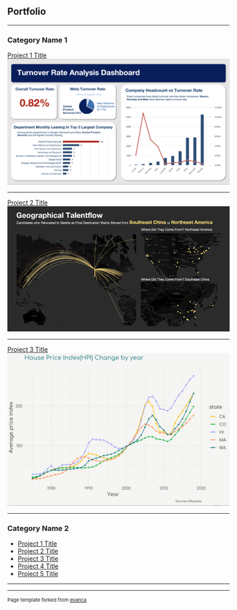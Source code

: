 ## Portfolio

---

### Category Name 1 

[Project 1 Title](/sample_page)
<img src="images/image1.png?raw=true"/>

---
[Project 2 Title](/pdf/sample_presentation.pdf)
<img src="images/image2.png?raw=true"/>

---
[Project 3 Title](http://example.com/)
<img src="images/353D5D85-4DDF-4110-ADC6-4552D4F87712.JPG?raw=true"/>

---

### Category Name 2

- [Project 1 Title](http://example.com/)
- [Project 2 Title](http://example.com/)
- [Project 3 Title](http://example.com/)
- [Project 4 Title](http://example.com/)
- [Project 5 Title](http://example.com/)

---




---
<p style="font-size:11px">Page template forked from <a href="https://github.com/evanca/quick-portfolio">evanca</a></p>
<!-- Remove above link if you don't want to attibute -->
